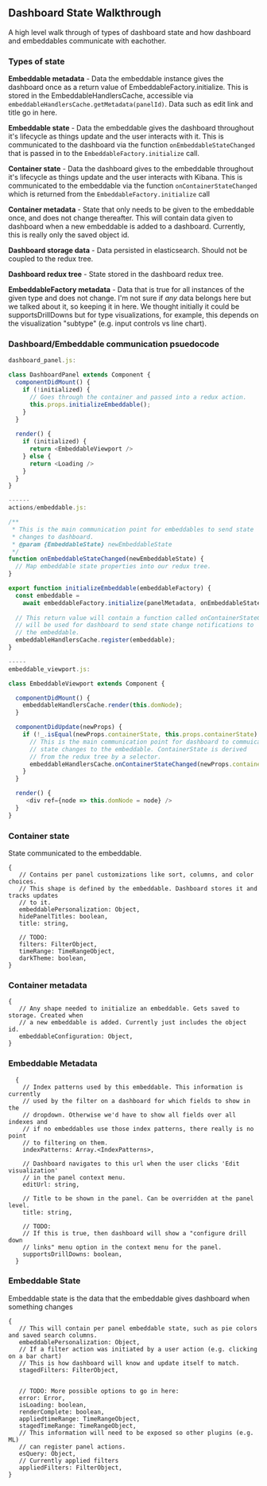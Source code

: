 ## Dashboard State Walkthrough

A high level walk through of types of dashboard state and how dashboard and
embeddables communicate with eachother.

### Types of state

**Embeddable metadata** - Data the embeddable instance gives the dashboard once as a
 return value of EmbeddableFactory.initialize. This is stored in the EmbeddableHandlersCache, accessible via
 `embeddableHandlersCache.getMetadata(panelId)`. Data such as edit link and title go in
 here.
 
**Embeddable state** - Data the embeddable gives the dashboard throughout it's lifecycle as 
  things update and the user interacts with it.  This is communicated to the dashboard via the
  function `onEmbeddableStateChanged` that is passed in to the `EmbeddableFactory.initialize` call.

**Container state** - Data the dashboard gives to the embeddable throughout it's lifecycle
 as things update and the user interacts with Kibana. This is communicated to the embeddable via
 the function `onContainerStateChanged` which is returned from the `EmbeddableFactory.initialize` call

**Container metadata** - State that only needs to be given to the embeddable once, 
 and does not change thereafter. This will contain data given to dashboard when a new embeddable is
  added to a dashboard. Currently, this is really only the saved object id.
 
**Dashboard storage data** - Data persisted in elasticsearch. Should not be coupled to the redux tree.

**Dashboard redux tree** - State stored in the dashboard redux tree.

**EmbeddableFactory metadata** - Data that is true for all instances of the given type and does not change.
I'm not sure if *any* data belongs here but we talked about it, so keeping it in here. We thought initially
 it could be supportsDrillDowns but for type visualizations, for example, this depends on the visualization
 "subtype" (e.g. input controls vs line chart).
 
 
 
### Dashboard/Embeddable communication psuedocode
```js
dashboard_panel.js:

class DashboardPanel extends Component {
  componentDidMount() {
    if (!initialized) {
      // Goes through the container and passed into a redux action.
      this.props.initializeEmbeddable();
    }
  }
  
  render() {
    if (initialized) {
      return <EmbeddableViewport />
    } else {
      return <Loading />
    }
  }
}

------
actions/embeddable.js:

/**
 * This is the main communication point for embeddables to send state
 * changes to dashboard.
 * @param {EmbeddableState} newEmbeddableState
 */
function onEmbeddableStateChanged(newEmbeddableState) {
  // Map embeddable state properties into our redux tree.
}

export function initializeEmbeddable(embeddableFactory) {
  const embeddable = 
    await embeddableFactory.initialize(panelMetadata, onEmbeddableStateChanged);
    
  // This return value will contain a function called onContainerStateChanged that
  // will be used for dashboard to send state change notifications to
  // the embeddable.  
  embeddableHandlersCache.register(embeddable);  
}

-----
embeddable_viewport.js:

class EmbeddableViewport extends Component {

  componentDidMount() {
    embeddableHandlersCache.render(this.domNode); 
  }

  componentDidUpdate(newProps) {
    if (!_.isEqual(newProps.containerState, this.props.containerState) {
      // This is the main communication point for dashboard to commuicate
      // state changes to the embeddable. ContainerState is derived
      // from the redux tree by a selector.
      embeddableHandlersCache.onContainerStateChanged(newProps.containerState); 
    }
  }

  render() {
     <div ref={node => this.domNode = node} />
  }
}

```

### Container state
State communicated to the embeddable.
```
{
   // Contains per panel customizations like sort, columns, and color choices.
   // This shape is defined by the embeddable. Dashboard stores it and tracks updates
   // to it.
   embeddablePersonalization: Object,
   hidePanelTitles: boolean,
   title: string,
   
   // TODO:
   filters: FilterObject,
   timeRange: TimeRangeObject,
   darkTheme: boolean,
}
```

### Container metadata
```
{
   // Any shape needed to initialize an embeddable. Gets saved to storage. Created when
   // a new embeddable is added. Currently just includes the object id.
   embeddableConfiguration: Object,
}
```

### Embeddable Metadata
```
  {    
    // Index patterns used by this embeddable. This information is currently
    // used by the filter on a dashboard for which fields to show in the
    // dropdown. Otherwise we'd have to show all fields over all indexes and
    // if no embeddables use those index patterns, there really is no point
    // to filtering on them.
    indexPatterns: Array.<IndexPatterns>,
    
    // Dashboard navigates to this url when the user clicks 'Edit visualization'
    // in the panel context menu.
    editUrl: string,
    
    // Title to be shown in the panel. Can be overridden at the panel level.
    title: string,
    
    // TODO:
    // If this is true, then dashboard will show a "configure drill down
    // links" menu option in the context menu for the panel.
    supportsDrillDowns: boolean,
  }
```

### Embeddable State
Embeddable state is the data that the embeddable gives dashboard when something changes

```
{
   // This will contain per panel embeddable state, such as pie colors and saved search columns.
   embeddablePersonalization: Object,
   // If a filter action was initiated by a user action (e.g. clicking on a bar chart)
   // This is how dashboard will know and update itself to match.
   stagedFilters: FilterObject,
  
  
   // TODO: More possible options to go in here: 
   error: Error,
   isLoading: boolean,
   renderComplete: boolean,  
   appliedtimeRange: TimeRangeObject,
   stagedTimeRange: TimeRangeObject,
   // This information will need to be exposed so other plugins (e.g. ML)
   // can register panel actions.
   esQuery: Object,
   // Currently applied filters
   appliedFilters: FilterObject,
}
```

